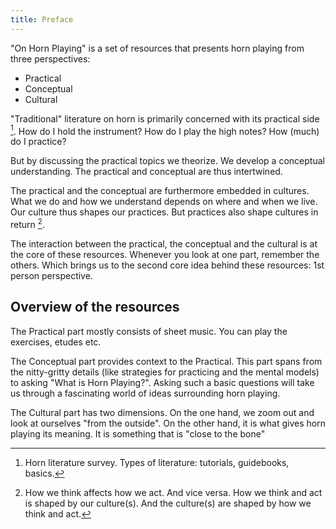 ```yaml
---
title: Preface
---
```


"On Horn Playing" is a set of resources that presents horn playing from three perspectives:

- Practical
- Conceptual
- Cultural

"Traditional" literature on horn is primarily concerned with its practical side [^overview-horn-literature]. How do I hold the instrument? How do I play the high notes? How (much) do I practice?

[^overview-horn-literature]: Horn literature survey. Types of literature: tutorials, guidebooks, basics.

But by discussing the practical topics we theorize. We develop a conceptual understanding. The practical and conceptual are thus intertwined.

The practical and the conceptual are furthermore embedded in cultures. What we do and how we understand depends on where and when we live. Our culture thus shapes our practices. But practices also shape cultures in return [^rephrase].

[^rephrase]: How we think affects how we act. And vice versa. How we think and act is shaped by our culture(s). And the culture(s) are shaped by how we think and act.

The interaction between the practical, the conceptual and the cultural is at the core of these resources. Whenever you look at one part, remember the others. Which brings us to the second core idea behind these resources: 1st person perspective.

## Overview of the resources

The Practical part mostly consists of sheet music. You can play the exercises, etudes etc.

The Conceptual part provides context to the Practical. This part spans from the nitty-gritty details (like strategies for practicing and the mental models) to asking "What is Horn Playing?". Asking such a basic questions will take us through a fascinating world of ideas surrounding horn playing.

The Cultural part has two dimensions. On the one hand, we zoom out and look at ourselves "from the outside". On the other hand, it is what gives horn playing its meaning. It is something that is "close to the bone"
